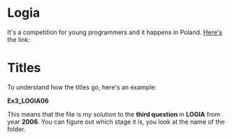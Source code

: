 # Logia

It's a competition for young programmers and it happens in Poland. [Here's](http://logia.oeiizk.waw.pl/) the link:

# Titles

To understand how the titles go, here's an example:

**Ex3_LOGIA06**

This means that the file is my solution to the **third question** in **LOGIA** from year **2006**. You can figure out which stage it is, you look at the name of the folder.
